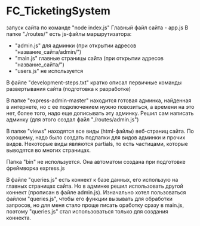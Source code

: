 # FC_TicketingSystem

запуск сайта по команде "node index.js"
Главный файл сайта - app.js
В папке "./routes/" есть js-файлы маршрутизатора:
 - "admin.js" для админки (при открытии адресов "название_сайта/admin/")
 - "main.js" главные страницы сайта (при открытии адресов "название_сайта/")
 - "users.js" не используется

В файле "development-steps.txt" кратко описал первичные команды развертывания сайта (подготовка к разработке)

В папке "express-admin-master" находится готовая админка, найденная в интернете, но с ее подключением нужно повозиться, а времени на это нет, более того, надо еще дописывать эту админку. Решил сам написать админку (для этого создал файл "./routes/admin.js")

В папке "views" находятся все виды (html-файлы) веб-страниц сайта. По хорошему, надо было создать подпапки для видов админки и прочих видов. Некоторые виды являются partials, то есть частицами, которые выводятся во многих страницах.

Папка "bin" не используется. Она автоматом создана при подготовке фреймворка express.js

В файле "queries.js" есть коннект к базе данных, его использую на главных страницах сайта. Но в админке решил использовать другой коннект (прописан в файле admin.js). Изначально хотел пользоваться файлом "queries.js", чтобы его функции вызывать для обработки запросов, но для меня стало проще писать оработку сразу в main.js, поэтому "queries.js" стал использоваться только для создания коннекта.
